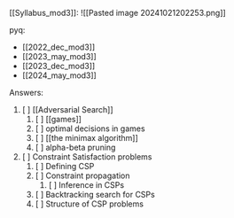 
[[Syllabus_mod3]]:
	![[Pasted image 20241021202253.png]]
	

pyq:
- [[2022_dec_mod3]]
- [[2023_may_mod3]]
- [[2023_dec_mod3]]
- [[2024_may_mod3]]

Answers:
1. [ ] [[Adversarial Search]]
	1. [ ] [[games]]
	2. [ ] optimal decisions in games
	3. [ ] [[the minimax algorithm]]
	4. [ ] alpha-beta pruning
2. [ ] Constraint Satisfaction problems
	1. [ ] Defining CSP
	2. [ ] Constraint propagation
		1. [ ] Inference in CSPs
	3. [ ] Backtracking search for CSPs
	4. [ ] Structure of CSP problems